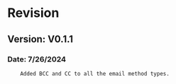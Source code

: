 # Revision

## Version: V0.1.1 
### Date: 7/26/2024
        Added BCC and CC to all the email method types.